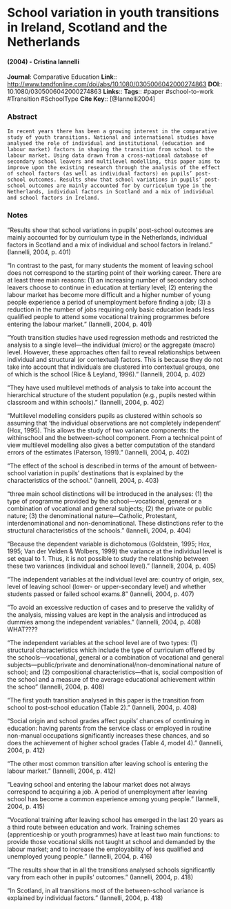 # School variation in youth transitions in Ireland, Scotland and the Netherlands
#### (2004) - Cristina Iannelli
**Journal**: Comparative Education
**Link**:: http://www.tandfonline.com/doi/abs/10.1080/0305006042000274863
**DOI**:: 10.1080/0305006042000274863
**Links**:: 
**Tags**:: #paper #school-to-work #Transition #SchoolType 
**Cite Key**:: [@Iannelli2004]

### Abstract

```
In recent years there has been a growing interest in the comparative study of youth transitions. National and international studies have analysed the role of individual and institutional (education and labour market) factors in shaping the transition from school to the labour market. Using data drawn from a cross-national database of secondary school leavers and multilevel modelling, this paper aims to improve upon the existing research through the analysis of the effect of school factors (as well as individual factors) on pupils’ post-school outcomes. Results show that school variations in pupils’ post-school outcomes are mainly accounted for by curriculum type in the Netherlands, individual factors in Scotland and a mix of individual and school factors in Ireland.
```

### Notes

“Results show that school variations in pupils’ post-school outcomes are mainly accounted for by curriculum type in the Netherlands, individual factors in Scotland and a mix of individual and school factors in Ireland.” (Iannelli, 2004, p. 401)

“In contrast to the past, for many students the moment of leaving school does not correspond to the starting point of their working career. There are at least three main reasons: (1) an increasing number of secondary school leavers choose to continue in education at tertiary level; (2) entering the labour market has become more difficult and a higher number of young people experience a period of unemployment before finding a job; (3) a reduction in the number of jobs requiring only basic education leads less qualified people to attend some vocational training programmes before entering the labour market.” (Iannelli, 2004, p. 401)

“Youth transition studies have used regression methods and restricted the analysis to a single level—the individual (micro) or the aggregate (macro) level. However, these approaches often fail to reveal relationships between individual and structural (or contextual) factors. This is because they do not take into account that individuals are clustered into contextual groups, one of which is the school (Rice & Leyland, 1996).” (Iannelli, 2004, p. 402)

“They have used multilevel methods of analysis to take into account the hierarchical structure of the student population (e.g., pupils nested within classroom and within schools).” (Iannelli, 2004, p. 402)

“Multilevel modelling considers pupils as clustered within schools so assuming that ‘the individual observations are not completely independent’ (Hox, 1995). This allows the study of two variance components: the withinschool and the between-school component. From a technical point of view multilevel modelling also gives a better computation of the standard errors of the estimates (Paterson, 1991).” (Iannelli, 2004, p. 402)

“The effect of the school is described in terms of the amount of between-school variation in pupils’ destinations that is explained by the characteristics of the school.” (Iannelli, 2004, p. 403)

“three main school distinctions will be introduced in the analyses: (1) the type of programme provided by the school—vocational, general or a combination of vocational and general subjects; (2) the private or public nature; (3) the denominational nature—Catholic, Protestant, interdenominational and non-denominational. These distinctions refer to the structural characteristics of the schools.” (Iannelli, 2004, p. 404)

“Because the dependent variable is dichotomous (Goldstein, 1995; Hox, 1995; Van der Velden & Wolbers, 1999) the variance at the individual level is set equal to 1. Thus, it is not possible to study the relationship between these two variances (individual and school level).” (Iannelli, 2004, p. 405)

“The independent variables at the individual level are: country of origin, sex, level of leaving school (lower- or upper-secondary level) and whether students passed or failed school exams.8” (Iannelli, 2004, p. 407)

“To avoid an excessive reduction of cases and to preserve the validity of the analysis, missing values are kept in the analysis and introduced as dummies among the independent variables.” (Iannelli, 2004, p. 408) WHAT????

“The independent variables at the school level are of two types: (1) structural characteristics which include the type of curriculum offered by the schools—vocational, general or a combination of vocational and general subjects—public/private and denominational/non-denominational nature of school; and (2) compositional characteristics—that is, social composition of the school and a measure of the average educational achievement within the schoo” (Iannelli, 2004, p. 408)

“The first youth transition analysed in this paper is the transition from school to post-school education (Table 2).” (Iannelli, 2004, p. 408)

“Social origin and school grades affect pupils’ chances of continuing in education: having parents from the service class or employed in routine non-manual occupations significantly increases these chances, and so does the achievement of higher school grades (Table 4, model 4).” (Iannelli, 2004, p. 412)

“The other most common transition after leaving school is entering the labour market.” (Iannelli, 2004, p. 412)

“Leaving school and entering the labour market does not always correspond to acquiring a job. A period of unemployment after leaving school has become a common experience among young people.” (Iannelli, 2004, p. 415)

“Vocational training after leaving school has emerged in the last 20 years as a third route between education and work. Training schemes (apprenticeship or youth programmes) have at least two main functions: to provide those vocational skills not taught at school and demanded by the labour market; and to increase the employability of less qualified and unemployed young people.” (Iannelli, 2004, p. 416)

“The results show that in all the transitions analysed schools significantly vary from each other in pupils’ outcomes.” (Iannelli, 2004, p. 418)

“In Scotland, in all transitions most of the between-school variance is explained by individual factors.” (Iannelli, 2004, p. 418)